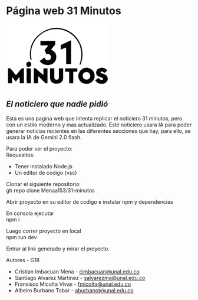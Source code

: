 # Página web 31 Minutos
![Logo de 31 Minutos](src/assets/logo.png) 
## _El noticiero que nadie pidió_  

Esta es una pagina web que intenta replicar el noticiero 31 minutos, pero con un estilo moderno y mas actualizado. Este noticiero usara IA para poder generar noticias recientes en las diferentes secciones que hay, para ello, se usara la IA de Gemini 2.0 flash. 


Para poder ver el proyecto:  
Requesitos:  
- Tener instalado Node.js
- Un editor de codigo (vsc)
  
Clonar el siguiente repositorio:  
gh repo clone Menaa153/31-minutos


Abrir proyecto en su editor de codigo e instalar npm y dependencias  

En consola ejecutar  
npm i

Luego correr proyecto en local  
npm run dev

Entrar al link generado y mirar el proyecto.


Autores - G18
- Cristian Imbacuan Mena - cimbacuan@unal.edu.co
- Santiago Alvarez Martinez - salvarezma@unal.edu.co
- Fransisco Micolta Vivas - fmicolta@unal.edu.co
- Albeiro Burbano Tobar - aburbanot@unal.edu.co




